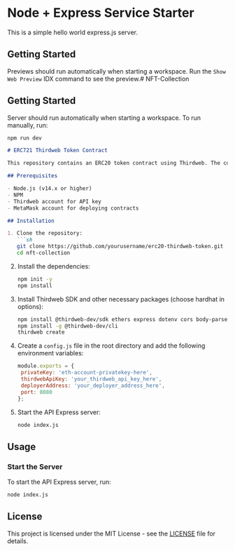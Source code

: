 # Node + Express Service Starter

This is a simple hello world express.js server.

## Getting Started

Previews should run automatically when starting a workspace. Run the `Show Web Preview` IDX command to see the preview.# NFT-Collection




## Getting Started

Server should run automatically when starting a workspace. To run manually, run:
```sh
npm run dev
```


```markdown
# ERC721 Thirdweb Token Contract

This repository contains an ERC20 token contract using Thirdweb. The contract can be deployed and interacted with using a set of API endpoints provided in the `index.js` file.

## Prerequisites

- Node.js (v14.x or higher)
- NPM 
- Thirdweb account for API key
- MetaMask account for deploying contracts

## Installation

1. Clone the repository:
   ```sh
   git clone https://github.com/yourusername/erc20-thirdweb-token.git
   cd nft-collection
   ```

2. Install the dependencies:
   ```sh
   npm init -y
   npm install
   ```

3. Install Thirdweb SDK and other necessary packages (choose hardhat in options):
   ```sh
   npm install @thirdweb-dev/sdk ethers express dotenv cors body-parser
   npm install -g @thirdweb-dev/cli
   thirdweb create
   
   ```

4. Create a `config.js` file in the root directory and add the following environment variables:
   ```config.js
   module.exports = {
    privateKey: 'eth-account-privatekey-here',
    thirdwebApiKey: 'your_thirdweb_api_key_here',
    deployerAddress: 'your_deployer_address_here',
    port: 8080
   };
   ```

5. Start the API Express server:
   ```sh
   node index.js
   ```

## Usage

### Start the Server

To start the API Express server, run:
```sh
node index.js
```


## License

This project is licensed under the MIT License - see the [LICENSE](LICENSE) file for details.
```

